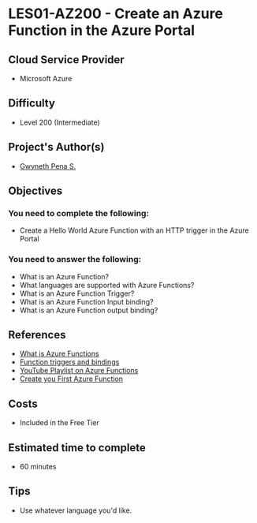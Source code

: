 # LES01-AZ200 - Create an Azure Function in the Azure Portal


## Cloud Service Provider

- Microsoft Azure


## Difficulty

- Level 200 (Intermediate)


## Project's Author(s)


- [Gwyneth Pena S.](https://twitter.com/madebygps)

## Objectives

### You need to complete the following:


- Create a Hello World Azure Function with an HTTP trigger in the Azure Portal


### You need to answer the following:

- What is an Azure Function?
- What languages are supported with Azure Functions?
- What is an Azure Function Trigger?
- What is an Azure Function Input binding?
- What is an Azure Function output binding?

## References
- [What is Azure Functions](https://docs.microsoft.com/en-us/azure/azure-functions/functions-overview)
- [Function triggers and bindings](https://docs.microsoft.com/en-us/azure/azure-functions/functions-triggers-bindings)
- [YouTube Playlist on Azure Functions](https://youtu.be/p0zgKoxpu24)
- [Create you First Azure Function](https://docs.microsoft.com/en-us/azure/azure-functions/functions-create-first-azure-function)

## Costs
- Included in the Free Tier


## Estimated time to complete
- 60 minutes

## Tips
- Use whatever language you'd like.

